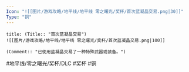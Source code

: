 ```yaml
---
Icon: "![[图片/游戏攻略/地平线/地平线 零之曙光/奖杯/首次蓝凝晶交易.png|30]]"
Type: "铜"
---
```

```ad-common-bronze-trophy
title: (Title:: "首次蓝凝晶交易")
![[图片/游戏攻略/地平线/地平线 零之曙光/奖杯/首次蓝凝晶交易.png|100]]

(Comment:: "已使用蓝凝晶交易了一种特殊武器或装备。")
```

#地平线/零之曙光/奖杯/DLC #奖杯 #铜
